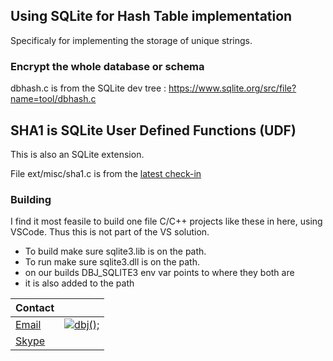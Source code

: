 
## Using SQLite for Hash Table implementation

Specificaly for implementing the storage of unique strings.

### Encrypt the whole database or schema 
dbhash.c is from the SQLite dev tree : https://www.sqlite.org/src/file?name=tool/dbhash.c

## SHA1 is SQLite User Defined Functions (UDF)

This is also an SQLite extension.

File ext/misc/sha1.c is from the [latest check-in](https://www.sqlite.org/src/file/ext/misc/sha1.c)


### Building

I find it most feasile to build one file C/C++ projects like these in here, using VSCode.
Thus this is not part of the VS solution.

- To build make sure sqlite3.lib is on the path.
- To run make sure sqlite3.dll is on the path.
- on our builds DBJ_SQLITE3 env var points to where they both are
- it is also added to the path


| Contact | &nbsp;
|---------|----------
|[Email](mailto:info@dbj.systems) | [![dbj();](https://dbj.org/wp-content/uploads/2015/12/cropped-dbj-icon-e1486129719897.jpg)](http://www.dbj.org "dbj")
|[Skype](skype:live:dbj.systems?chat) |  

